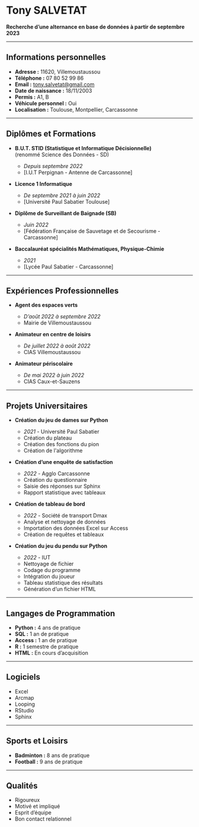 # Tony SALVETAT

**Recherche d’une alternance en base de données à partir de septembre 2023**  

---

## Informations personnelles

- **Adresse :** 11620, Villemoustaussou  
- **Téléphone :** 07 80 52 99 86  
- **Email :** tony.salvetat@gmail.com  
- **Date de naissance :** 18/11/2003  
- **Permis :** A1, B  
- **Véhicule personnel :** Oui  
- **Localisation :** Toulouse, Montpellier, Carcassonne  

---

## Diplômes et Formations

- **B.U.T. STID (Statistique et Informatique Décisionnelle)**  
  (renommé Science des Données - SD)  
  - *Depuis septembre 2022*  
  - [I.U.T Perpignan - Antenne de Carcassonne]  

- **Licence 1 Informatique**  
  - *De septembre 2021 à juin 2022*  
  - [Université Paul Sabatier Toulouse]  

- **Diplôme de Surveillant de Baignade (SB)**  
  - *Juin 2022*  
  - [Fédération Française de Sauvetage et de Secourisme - Carcassonne]  

- **Baccalauréat spécialités Mathématiques, Physique-Chimie**  
  - *2021*  
  - [Lycée Paul Sabatier - Carcassonne]  

---

## Expériences Professionnelles

- **Agent des espaces verts**  
  - *D’août 2022 à septembre 2022*  
  - Mairie de Villemoustaussou  

- **Animateur en centre de loisirs**  
  - *De juillet 2022 à août 2022*  
  - CIAS Villemoustaussou  

- **Animateur périscolaire**  
  - *De mai 2022 à juin 2022*  
  - CIAS Caux-et-Sauzens  

---

## Projets Universitaires

- **Création du jeu de dames sur Python**  
  - *2021* - Université Paul Sabatier  
  - Création du plateau  
  - Création des fonctions du pion  
  - Création de l'algorithme  

- **Création d’une enquête de satisfaction**  
  - *2022* - Agglo Carcassonne  
  - Création du questionnaire  
  - Saisie des réponses sur Sphinx  
  - Rapport statistique avec tableaux  

- **Création de tableau de bord**  
  - *2022* - Société de transport Dmax  
  - Analyse et nettoyage de données  
  - Importation des données Excel sur Access  
  - Création de requêtes et tableaux  

- **Création du jeu du pendu sur Python**  
  - *2022* - IUT  
  - Nettoyage de fichier  
  - Codage du programme  
  - Intégration du joueur  
  - Tableau statistique des résultats  
  - Génération d’un fichier HTML  

---

## Langages de Programmation

- **Python :** 4 ans de pratique  
- **SQL :** 1 an de pratique  
- **Access :** 1 an de pratique  
- **R :** 1 semestre de pratique  
- **HTML :** En cours d’acquisition  

---

## Logiciels

- Excel  
- Arcmap  
- Looping  
- RStudio  
- Sphinx  

---

## Sports et Loisirs

- **Badminton :** 8 ans de pratique  
- **Football :** 9 ans de pratique  

---

## Qualités

- Rigoureux  
- Motivé et impliqué  
- Esprit d’équipe  
- Bon contact relationnel  
